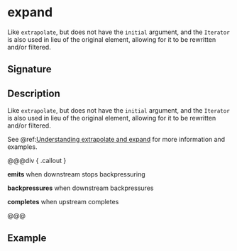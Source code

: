 # expand

Like `extrapolate`, but does not have the `initial` argument, and the `Iterator` is also used in lieu of the original 
element, allowing for it to be rewritten and/or filtered.

## Signature

## Description

Like `extrapolate`, but does not have the `initial` argument, and the `Iterator` is also used in lieu of the original 
element, allowing for it to be rewritten and/or filtered.

See @ref:[Understanding extrapolate and expand](../stream-rate.md#understanding-extrapolate-and-expand) for more information
and examples.


@@@div { .callout }

**emits** when downstream stops backpressuring

**backpressures** when downstream backpressures

**completes** when upstream completes

@@@

## Example


